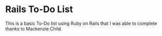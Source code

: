 # Rails To-Do List

This is a basic To-Do list using Ruby on Rails that I was able to complete thanks to Mackenzie Child. 
